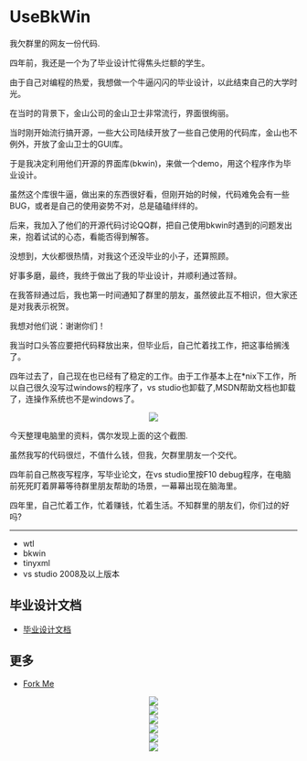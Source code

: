 UseBkWin
===========

我欠群里的网友一份代码.

四年前，我还是一个为了毕业设计忙得焦头烂额的学生。

由于自己对编程的热爱，我想做一个牛逼闪闪的毕业设计，以此结束自己的大学时光。

在当时的背景下，金山公司的金山卫士非常流行，界面很绚丽。

当时刚开始流行搞开源，一些大公司陆续开放了一些自己使用的代码库，金山也不例外，开放了金山卫士的GUI库。

于是我决定利用他们开源的界面库(bkwin)，来做一个demo，用这个程序作为毕业设计。

虽然这个库很牛逼，做出来的东西很好看，但刚开始的时候，代码难免会有一些BUG，或者是自己的使用姿势不对，总是磕磕绊绊的。

后来，我加入了他们的开源代码讨论QQ群，把自己使用bkwin时遇到的问题发出来，抱着试试的心态，看能否得到解答。

没想到，大伙都很热情，对我这个还没毕业的小子，还算照顾。

好事多磨，最终，我终于做出了我的毕业设计，并顺利通过答辩。

在我答辩通过后，我也第一时间通知了群里的朋友，虽然彼此互不相识，但大家还是对我表示祝贺。

我想对他们说：谢谢你们！

我当时口头答应要把代码释放出来，但毕业后，自己忙着找工作，把这事给搁浅了。

四年过去了，自己现在也已经有了稳定的工作。由于工作基本上在*nix下工作，所以自己很久没写过windows的程序了，vs studio也卸载了,MSDN帮助文档也卸载了，连操作系统也不是windows了。

<center><img src='docs/qq-group.png'/></center>

今天整理电脑里的资料，偶尔发现上面的这个截图.

虽然我写的代码很烂，不值什么钱，但我，欠群里朋友一个交代。

四年前自己熬夜写程序，写毕业论文，在vs studio里按F10 debug程序，在电脑前死死盯着屏幕等待群里朋友帮助的场景，一幕幕出现在脑海里。

四年里，自己忙着工作，忙着赚钱，忙着生活。不知群里的朋友们，你们过的好吗?

--------

* wtl
* bkwin
* tinyxml
* vs studio 2008及以上版本

毕业设计文档
------------

* [毕业设计文档](毕业设计目录和正文.doc)



更多
-----

* [Fork Me](http://git.oschina.net/mktime/UseBkWin)

<center><img src='docs/1.jpg'/></center>
<center><img src='docs/2.jpg'/></center>
<center><img src='docs/3.jpg'/></center>
<center><img src='docs/4.jpg'/></center>
<center><img src='docs/5.jpg'/></center>
<center><img src='docs/6.jpg'/></center>
